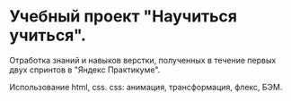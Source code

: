 # Учебный проект "Научиться учиться".

Отработка знаний и навыков верстки, полученных в течение первых двух спринтов в "Яндекс Практикуме".

Использование html, css.
css: анимация, трансформация, флекс, БЭМ.